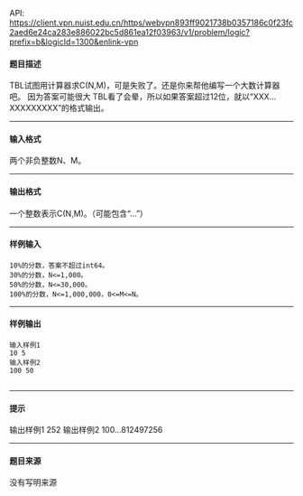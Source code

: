 API: https://client.vpn.nuist.edu.cn/https/webvpn893ff9021738b0357186c0f23fc2aed6e24ca283e886022bc5d861ea12f03963/v1/problem/logic?prefix=b&logicId=1300&enlink-vpn

#### 题目描述

TBL试图用计算器求C(N,M)，可是失败了。还是你来帮他编写一个大数计算器吧。 因为答案可能很大 TBL看了会晕，所以如果答案超过12位，就以“XXX…XXXXXXXXX”的格式输出。

---

#### 输入格式

两个非负整数N、M。

---

#### 输出格式

一个整数表示C(N,M)。（可能包含“…”）

---

#### 样例输入
```
10%的分数，答案不超过int64。
30%的分数，N<=1,000。
50%的分数，N<=30,000。
100%的分数，N<=1,000,000，0<=M<=N。
```

---

#### 样例输出
```
输入样例1
10 5
输入样例2 
100 50


```

---

#### 提示

输出样例1 252 输出样例2 100...812497256

---

#### 题目来源

没有写明来源